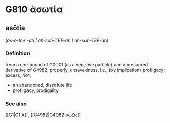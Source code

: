 # G810 ἀσωτία

## asōtía

_(as-o-tee'-ah | ah-soh-TEE-ah | ah-soh-TEE-ah)_

### Definition

from a compound of G0001 (as a negative particle) and a presumed derivative of G4982; properly, unsavedness, i.e., (by implication) profligacy; excess, riot; 

- an abandoned, dissolute life
- profligacy, prodigality

### See also

[[G1|G1 Α]], [[G4982|G4982 σώζω]]
